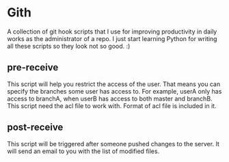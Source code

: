 Gith
========
A collection of git hook scripts that I use for improving productivity in daily works as the administrator of a repo. I just start learning Python for writing all these scripts so they look not so good. :)


pre-receive
-------------------
This script will help you restrict the access of the user. That means you can specify the branches some user has access to. For example, userA only has access to branchA, when userB has access to both master and branchB. This script need the acl file to work with. Format of acl file is included in it.

post-receive
-------------------
This script will be triggered after someone pushed changes to the server. It will send an email to you with the list of modified files.

